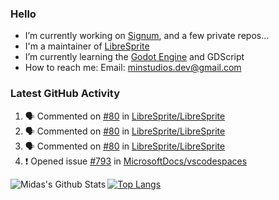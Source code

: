 ### Hello

- I’m currently working on [Signum](https://github.com/MintStudios/Signum), and a few private repos...
- I'm a maintainer of [LibreSprite](https://github.com/LibreSprite/LibreSprite)
- I’m currently learning the [Godot Engine](https://godotengine.org/) and GDScript
- How to reach me: Email: minstudios.dev@gmail.com

### Latest GitHub Activity
<!--START_SECTION:activity-->

1. 🗣 Commented on [#80](https://github.com//LibreSprite/LibreSprite/issues/80) in [LibreSprite/LibreSprite](https://github.com//LibreSprite/LibreSprite)
2. 🗣 Commented on [#80](https://github.com//LibreSprite/LibreSprite/issues/80) in [LibreSprite/LibreSprite](https://github.com//LibreSprite/LibreSprite)
3. 🗣 Commented on [#80](https://github.com//LibreSprite/LibreSprite/issues/80) in [LibreSprite/LibreSprite](https://github.com//LibreSprite/LibreSprite)
4. ❗️ Opened issue [#793](https://github.com//MicrosoftDocs/vscodespaces/issues/793) in [MicrosoftDocs/vscodespaces](https://github.com//MicrosoftDocs/vscodespaces)
<!--END_SECTION:activity-->

<img align="left" alt="Midas's Github Stats" src="https://github-readme-stats.vercel.app/api?username=MintStudios&show_icons=true&hide_border=true&count_private=true&theme=radical" />

[![Top Langs](https://github-readme-stats.vercel.app/api/top-langs/?username=MintStudios&hide_border=true&count_private=true&theme=radical)](https://github.com/anuraghazra/github-readme-stats)
